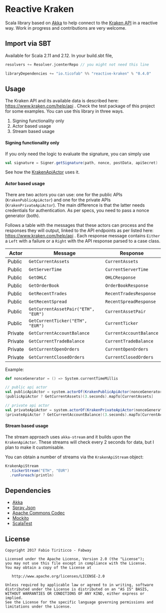 # Reactive Kraken

Scala library based on [Akka](http://akka.io) to help connect to the [Kraken API](https://www.kraken.com/help/api) in a reactive way. Work in progress and contributions are very welcome.

## Import via SBT

Available for Scala 2.11 and 2.12. In your build.sbt file,

```sbt
resolvers += Resolver.jcenterRepo // you might not need this line

libraryDependencies += "io.ticofab" %% "reactive-kraken" % "0.4.0"
```

## Usage

The Kraken API and its available data is described here: https://www.kraken.com/help/api . Check the test package of this project for some examples. You can use this library in three ways.

1. Signing functionality only
2. Actor based usage
3. Stream based usage

#### Signing functionality only

If you only need the logic to evaluate the signature, you can simply use

```scala
val signature = Signer.getSignature(path, nonce, postData, apiSecret)
```
See how the [KrakenApiActor](https://github.com/ticofab/reactive-kraken/blob/master/src/main/scala/io/ticofab/reactivekraken/KrakenApiActor.scala) uses it.

#### Actor based usage

There are two actors you can use: one for the public APIs (`KrakenPublicApiActor`) and one for the private APIs (`KrakenPrivateApiActor`). The main difference is that the latter needs credentials for authentication. As per specs, you need to pass a nonce generator (both).
 
Follows a table with the messages that these actors can process and the responses they will output, linked to the API endpoints as per listed here: https://www.kraken.com/help/api . Each response message contains `Either` a `Left` with a failure or a `Right` with the API response parsed to a case class.  

| Actor | Message | Response | 
| ------| ------- | -------- |
| Public | `GetCurrentAssets` | `CurrentAssets` | 
| Public | `GetServerTime` | `CurrentServerTime` | 
| Public | `GetOHLC` | `OHLCResponse` | 
| Public | `GetOrderBook` | `OrderBookResponse` | 
| Public | `GetRecentTrades` | `RecentTradesResponse` | 
| Public | `GetRecentSpread` | `RecentSpreadResponse` | 
| Public | `GetCurrentAssetPair("ETH", "EUR")` | `CurrentAssetPair` |
| Public | `GetCurrentTicker("ETH", "EUR")` | `CurrentTicker` |
| Private | `GetCurrentAccountBalance` | `CurrentAccountBalance` |
| Private | `GetCurrentTradeBalance` | `CurrentTradeBalance` |
| Private | `GetCurrentOpenOrders` | `CurrentOpenOrders` |
| Private | `GetCurrentClosedOrders` | `CurrentClosedOrders` |

Example:
```scala
def nonceGenerator = () => System.currentTimeMillis

// public api actor
val publicApiActor = system.actorOf(KrakenPublicApiActor(nonceGenerator))
(publicApiActor ? GetCurrentAssets)(3.seconds).mapTo[CurrentAssets]

// private api actor
val privateApiActor = system.actorOf(KrakenPrivateApiActor(nonceGenerator, Some(myApiKey), Some(myApiSecret)))
(privateApiActor ? GetCurrentAccountBalance)(3.seconds).mapTo[CurrentAccountBalance]
```

#### Stream based usage

The stream approach uses `akka-stream` and it builds upon the `KrakenApiActor`. These streams will check every 2 seconds for data, but I plan to make it customisable. 

You can obtain a number of streams via the `KrakenApiStream` object:
 
```scala
KrakenApiStream
  .tickerStream("ETH", "EUR")
  .runForeach(println)
```

## Dependencies

* [Akka](http://akka.io)
* [Spray Json](https://github.com/spray/spray-json)
* [Apache Commons Codec](https://commons.apache.org/proper/commons-codec/)
* [Mockito](http://site.mockito.org)
* [ScalaTest](http://www.scalatest.org)

## License

    Copyright 2017 Fabio Tiriticco - Fabway

    Licensed under the Apache License, Version 2.0 (the "License");
    you may not use this file except in compliance with the License.
    You may obtain a copy of the License at

       http://www.apache.org/licenses/LICENSE-2.0

    Unless required by applicable law or agreed to in writing, software
    distributed under the License is distributed on an "AS IS" BASIS,
    WITHOUT WARRANTIES OR CONDITIONS OF ANY KIND, either express or implied.
    See the License for the specific language governing permissions and
    limitations under the License.
